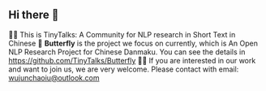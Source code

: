 ## Hi there 👋

🙋‍♀️ This is TinyTalks: A Community for NLP research in Short Text in Chinese
🦋 **Butterfly** is the project we focus on currently, which is An Open NLP Research Project for Chinese Danmaku. You can see the details in https://github.com/TinyTalks/Butterfly
👩‍💻 If you are interested in our work and want to join us, we are very welcome. Please contact with email: wujunchaoiu@outlook.com
<!--

**Here are some ideas to get you started:**

🙋‍♀️ This is TinyTalks: A Community for NLP research in Short Text in Chinese
🌈 Contribution guidelines - how can the community get involved?
👩‍💻 Useful resources - where can the community find your docs? Is there anything else the community should know?
🍿 Fun facts - what does your team eat for breakfast?
🧙 Remember, you can do mighty things with the power of [Markdown](https://docs.github.com/github/writing-on-github/getting-started-with-writing-and-formatting-on-github/basic-writing-and-formatting-syntax)
-->
